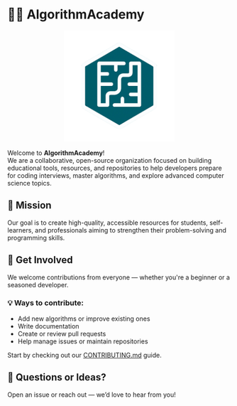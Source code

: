 # 👩‍💻 AlgorithmAcademy

<p align="center">
  <img src="source_images/AlgoHub_Logo_1.png" width="250">
  <br>
</p>

Welcome to **AlgorithmAcademy**!  
We are a collaborative, open-source organization focused on building educational tools, resources, and repositories to help developers prepare for coding interviews, master algorithms, and explore advanced computer science topics.


## 🎯 Mission

Our goal is to create high-quality, accessible resources for students, self-learners, and professionals aiming to strengthen their problem-solving and programming skills.


## 🙌 Get Involved

We welcome contributions from everyone — whether you're a beginner or a seasoned developer.

### 💡 Ways to contribute:
- Add new algorithms or improve existing ones
- Write documentation
- Create or review pull requests
- Help manage issues or maintain repositories

Start by checking out our [CONTRIBUTING.md](./CONTRIBUTING.md) guide.


## 💬 Questions or Ideas?

Open an issue or reach out — we’d love to hear from you!
